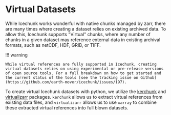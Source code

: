 # Virtual Datasets

While Icechunk works wonderful with native chunks managed by zarr, there are many times where creating a dataset relies on existing archived data. To allow this, Icechunk supports "Virtual" chunks, where any number of chunks in a given dataset may reference external data in existing archival formats, such as netCDF, HDF, GRIB, or TIFF.

!!! warning

    While virtual references are fully supported in Icechunk, creating virtual datasets relies on using experimental or pre-release versions of open source tools. For a full breakdown on how to get started and the current status of the tools [see the tracking issue on Github](https://github.com/earth-mover/icechunk/issues/197).

To create virtual Icechunk datasets with python, we utilize the [kerchunk](https://fsspec.github.io/kerchunk/) and [virtualizarr](https://virtualizarr.readthedocs.io/en/latest/) packages. `kerchunk` allows us to extract virtual references from existing data files, and `virtualizarr` allows us to use `xarray` to combine these extracted virtual references into full blown datasets.

